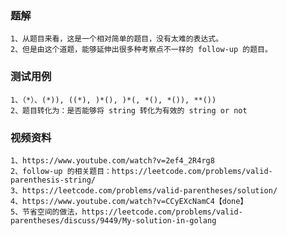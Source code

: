 ### 题解
    1、从题目来看，这是一个相对简单的题目，没有太难的表达式。
    2、但是由这个道题，能够延伸出很多种考察点不一样的 follow-up 的题目。 
### 测试用例
    1、（*）、(*)), ((*), )*(), )*(, *(), *()), **())
    2、题目转化为：是否能够将 string 转化为有效的 string or not
    
### 视频资料
    1、https://www.youtube.com/watch?v=2ef4_2R4rg8
    2、follow-up 的相关题目：https://leetcode.com/problems/valid-parenthesis-string/
    3、https://leetcode.com/problems/valid-parentheses/solution/
    4、https://www.youtube.com/watch?v=CCyEXcNamC4【done】
    5、节省空间的做法，https://leetcode.com/problems/valid-parentheses/discuss/9449/My-solution-in-golang